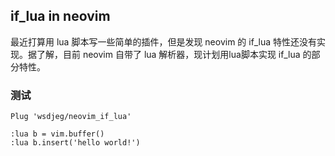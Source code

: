 ## if_lua in neovim

最近打算用 lua 脚本写一些简单的插件，但是发现 neovim 的 if_lua 特性还没有实现。据了解，目前 neovim 自带了 lua 解析器，现计划用lua脚本实现 if_lua 的部分特性。


### 测试

```
Plug 'wsdjeg/neovim_if_lua'
```


```
:lua b = vim.buffer()
:lua b.insert('hello world!')
```
